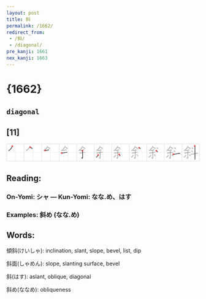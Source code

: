 ```yaml
---
layout: post
title: 斜
permalink: /1662/
redirect_from:
 - /斜/
 - /diagonal/
pre_kanji: 1661
nex_kanji: 1663
---
```


# {1662}

## `diagonal`

## [11]

<div class="stroke"><img src="../images/E6969C.png" /></div>

## Reading:

### On-Yomi: シャ &mdash; Kun-Yomi: なな.め、はす

### Examples: 斜め (なな.め)

## Words:

傾斜(けいしゃ): inclination, slant, slope, bevel, list, dip

斜面(しゃめん): slope, slanting surface, bevel

斜(はす): aslant, oblique, diagonal

斜め(ななめ): obliqueness
